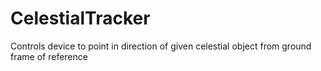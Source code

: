# CelestialTracker
Controls device to point in direction of given celestial object from ground frame of reference
